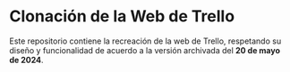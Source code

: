 # Clonación de la Web de Trello

Este repositorio contiene la recreación de la web de Trello, respetando su diseño y funcionalidad de acuerdo a la versión archivada del **20 de mayo de 2024**.
